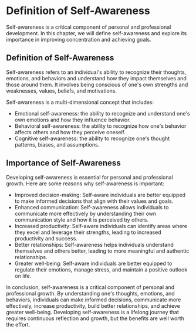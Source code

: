 # Definition of Self-Awareness

Self-awareness is a critical component of personal and professional development. In this chapter, we will define self-awareness and explore its importance in improving concentration and achieving goals.

Definition of Self-Awareness
----------------------------

Self-awareness refers to an individual's ability to recognize their thoughts, emotions, and behaviors and understand how they impact themselves and those around them. It involves being conscious of one's own strengths and weaknesses, values, beliefs, and motivations.

Self-awareness is a multi-dimensional concept that includes:

* Emotional self-awareness: the ability to recognize and understand one's own emotions and how they influence behavior.
* Behavioral self-awareness: the ability to recognize how one's behavior affects others and how they perceive oneself.
* Cognitive self-awareness: the ability to recognize one's thought patterns, biases, and assumptions.

Importance of Self-Awareness
----------------------------

Developing self-awareness is essential for personal and professional growth. Here are some reasons why self-awareness is important:

* Improved decision-making: Self-aware individuals are better equipped to make informed decisions that align with their values and goals.
* Enhanced communication: Self-awareness allows individuals to communicate more effectively by understanding their own communication style and how it is perceived by others.
* Increased productivity: Self-aware individuals can identify areas where they excel and leverage their strengths, leading to increased productivity and success.
* Better relationships: Self-awareness helps individuals understand themselves and others better, leading to more meaningful and authentic relationships.
* Greater well-being: Self-aware individuals are better equipped to regulate their emotions, manage stress, and maintain a positive outlook on life.

In conclusion, self-awareness is a critical component of personal and professional growth. By understanding one's thoughts, emotions, and behaviors, individuals can make informed decisions, communicate more effectively, increase productivity, build better relationships, and achieve greater well-being. Developing self-awareness is a lifelong journey that requires continuous reflection and growth, but the benefits are well worth the effort.
